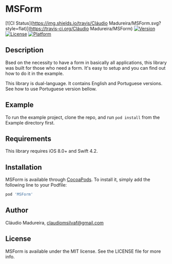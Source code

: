 # MSForm

[![CI Status](https://img.shields.io/travis/Cláudio Madureira/MSForm.svg?style=flat)](https://travis-ci.org/Cláudio Madureira/MSForm)
[![Version](https://img.shields.io/cocoapods/v/MSForm.svg?style=flat)](https://cocoapods.org/pods/MSForm)
[![License](https://img.shields.io/cocoapods/l/MSForm.svg?style=flat)](https://cocoapods.org/pods/MSForm)
[![Platform](https://img.shields.io/cocoapods/p/MSForm.svg?style=flat)](https://cocoapods.org/pods/MSForm)

## Description

Bsed on the necessity to have a form in basically all applications, this library was built for those who need a form. It's easy to setup and you can find out how to do it in the example. 

This library is dual-language. It contains English and Portuguese versions. See how to use Portuguese version bellow. 

## Example

To run the example project, clone the repo, and run `pod install` from the Example directory first.

## Requirements

This library requires iOS 8.0+ and Swift 4.2.

## Installation

MSForm is available through [CocoaPods](https://cocoapods.org). To install
it, simply add the following line to your Podfile:

```ruby
pod 'MSForm'
```

## Author

Cláudio Madureira, claudiomsilvaf@gmail.com

## License

MSForm is available under the MIT license. See the LICENSE file for more info.
